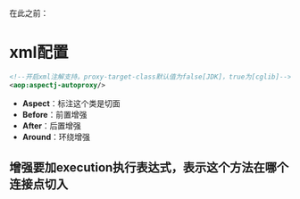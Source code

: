 在此之前：
# xml配置
```xml
<!--开启xml注解支持。proxy-target-class默认值为false[JDK]，true为[cglib]-->
<aop:aspectj-autoproxy/>
```

* **Aspect**：标注这个类是切面
* **Before**：前置增强
* **After**：后置增强
* **Around**：环绕增强

## 增强要加execution执行表达式，表示这个方法在哪个连接点切入